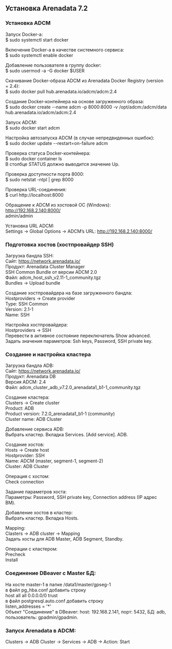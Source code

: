 ## Установка Arenadata 7.2 ##   

### Установка ADCM ###   

Запуск Docker-а:   
$ sudo systemctl start docker   

Включение Docker-а в качестве системного сервиса:   
$ sudo systemctl enable docker   

Добавление пользователя в группу docker:   
$ sudo usermod -a -G docker $USER   

Скачивание Docker-образа ADCM из Arenadata Docker Registry (version = 2.4):   
$ sudo docker pull hub.arenadata.io/adcm/adcm:2.4   

Создание Docker-контейнера на основе загруженного образа:   
$ sudo docker create --name adcm -p 8000:8000 -v /opt/adcm:/adcm/data hub.arenadata.io/adcm/adcm:2.4   

Запуск ADCM:   
$ sudo docker start adcm   

Настройка автозапуска ADCM (в случае непредвиденных ошибок):   
$ sudo docker update --restart=on-failure adcm   

Проверка статуса Docker-контейнера:   
$ sudo docker container ls   
В столбце STATUS должно выводится значение Up.   

Проверка доступности порта 8000:   
$ sudo netstat -ntpl | grep 8000   

Проверка URL-соединения:   
$ curl http://localhost:8000   

Обращение к ADCM из хостовой ОС (Windows):   
http://192.168.2.140:8000/   
admin/admin   

Установка URL ADCM:   
Settings -> Global Options -> ADCM’s URL: http://192.168.2.140:8000/   

### Подготовка хостов (хостпровайдер SSH) ###   

Загрузка бандла SSH:   
Сайт: https://network.arenadata.io/   
Продукт: Arenadata Cluster Manager   
SSH Common Bundle от версии ADCM 2.0   
Файл: adcm_host_ssh_v2.11-1_community.tgz   
Bundles -> Upload bundle   

Создание хостпровайдера на базе загруженного бандла:   
Hostproviders -> Create provider   
Type: SSH Common   
Version: 2.1-1   
Name: SSH   

Настройка хостпровайдера:   
Hostproviders -> SSH   
Перевести в активное состояние переключатель Show advanced.   
Задать значения параметров: Ssh keys, Password, SSH private key.   

### Создание и настройка кластера ###   

Загрузка бандла ADB:   
Сайт: https://network.arenadata.io/   
Продукт: Arenadata DB   
Версия ADCM: 2.4   
Файл: adcm_cluster_adb_v7.2.0_arenadata1_b1-1_community.tgz   

Создание кластера:   
Clusters -> Create cluster   
Product: ADB   
Product version: 7.2.0_arenadata1_b1-1 (community)   
Cluster name: ADB Cluster   

Добавление сервиса ADB:   
Выбрать кластер. Вкладка Services. [Add service]. ADB.   

Создание хостов:   
Hosts -> Create host   
Hostprovider: SSH   
Name: ADCM (master, segment-1, segment-2)   
Cluster: ADB Cluster   

Операция с хостом:   
Check connection   

Задание параметров хоста:   
Параметры: Password, SSH private key, Connection address (IP адрес ВМ).   

Добавление хостов в кластер:   
Выбрать кластер. Вкладка Hosts.   

Mapping:   
Clasters -> ADB cluster -> Mapping   
Задать хосты для ADB Master, ADB Segment, Standby.   

Операции с кластером:   
Precheck   
Install   

### Соединение DBeaver c Master БД: ###   
На хосте master-1 в папке /data1/master/gpseg-1    
в файл pg_hba.conf добавить строку   
host     all            all         0.0.0.0/0           trust   
в файл postgresql.auto.conf добавить строку   
listen_addresses = '*'   
Объект "Соединение" в DBeaver: host: 192.168.2.141, порт: 5432, БД: adb, пользователь: gpadmin/gpadmin.   

### Запуск Arenadata в ADCM: ###   
Clusters -> ADB Cluster -> Services -> ADB -> Action: Start   


